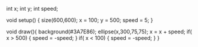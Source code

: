 int x;
int y;
int speed;

void setup() {
  size(600,600);
  x = 100;
  y = 500;
  speed = 5;
} 

void draw(){
  background(#3A7E86);
  ellipse(x,300,75,75);
  x = x + speed;
  if( x > 500) {
    speed = -speed;
  }
  if( x < 100) {
    speed = -speed;
  }
}  
